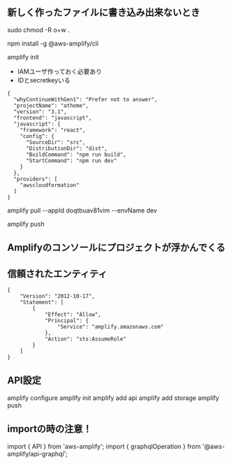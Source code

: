 ## 新しく作ったファイルに書き込み出来ないとき
sudo chmod -R o+w .

npm install -g @aws-amplify/cli

amplify init
- IAMユーザ作っておく必要あり
- IDとsecretkeyいる
```
{
  "whyContinueWithGen1": "Prefer not to answer",
  "projectName": "athome",
  "version": "3.1",
  "frontend": "javascript",
  "javascript": {
    "framework": "react",
    "config": {
      "SourceDir": "src",
      "DistributionDir": "dist",
      "BuildCommand": "npm run build",
      "StartCommand": "npm run dev"
    }
  },
  "providers": [
    "awscloudformation"
  ]
}
```

amplify pull --appId doqtbuav81vim --envName dev

amplify push

## Amplifyのコンソールにプロジェクトが浮かんでくる
## 
## 信頼されたエンティティ
```
{
    "Version": "2012-10-17",
    "Statement": [
        {
            "Effect": "Allow",
            "Principal": {
                "Service": "amplify.amazonaws.com"
            },
            "Action": "sts:AssumeRole"
        }
    ]
}
```

## API設定
amplify configure
amplify init
amplify add api
amplify add storage
amplify push

## importの時の注意！
import { API } from 'aws-amplify';
import { graphqlOperation } from '@aws-amplify/api-graphql';